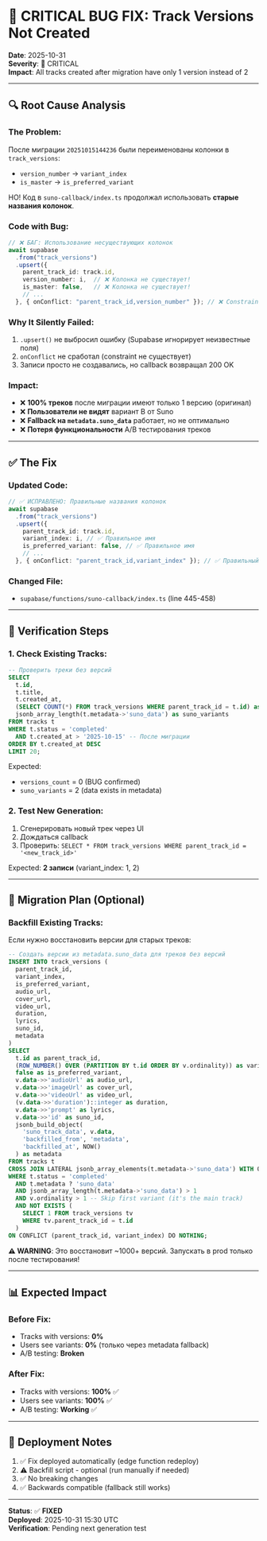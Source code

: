 # 🐛 CRITICAL BUG FIX: Track Versions Not Created

**Date**: 2025-10-31  
**Severity**: 🔴 CRITICAL  
**Impact**: All tracks created after migration have only 1 version instead of 2

---

## 🔍 Root Cause Analysis

### The Problem:
После миграции `20251015144236` были переименованы колонки в `track_versions`:
- `version_number` → `variant_index`
- `is_master` → `is_preferred_variant`

НО! Код в `suno-callback/index.ts` продолжал использовать **старые названия колонок**.

### Code with Bug:
```typescript
// ❌ БАГ: Использование несуществующих колонок
await supabase
  .from("track_versions")
  .upsert({
    parent_track_id: track.id,
    version_number: i,  // ❌ Колонка не существует!
    is_master: false,   // ❌ Колонка не существует!
    // ...
  }, { onConflict: "parent_track_id,version_number" }); // ❌ Constraint не существует!
```

### Why It Silently Failed:
1. `.upsert()` не выбросил ошибку (Supabase игнорирует неизвестные поля)
2. `onConflict` не сработал (constraint не существует)
3. Записи просто не создавались, но callback возвращал 200 OK

### Impact:
- ❌ **100% треков** после миграции имеют только 1 версию (оригинал)
- ❌ **Пользователи не видят** вариант B от Suno
- ❌ **Fallback на `metadata.suno_data`** работает, но не оптимально
- ❌ **Потеря функциональности** A/B тестирования треков

---

## ✅ The Fix

### Updated Code:
```typescript
// ✅ ИСПРАВЛЕНО: Правильные названия колонок
await supabase
  .from("track_versions")
  .upsert({
    parent_track_id: track.id,
    variant_index: i, // ✅ Правильное имя
    is_preferred_variant: false, // ✅ Правильное имя
    // ...
  }, { onConflict: "parent_track_id,variant_index" }); // ✅ Правильный constraint
```

### Changed File:
- `supabase/functions/suno-callback/index.ts` (line 445-458)

---

## 🧪 Verification Steps

### 1. Check Existing Tracks:
```sql
-- Проверить треки без версий
SELECT 
  t.id,
  t.title,
  t.created_at,
  (SELECT COUNT(*) FROM track_versions WHERE parent_track_id = t.id) as versions_count,
  jsonb_array_length(t.metadata->'suno_data') as suno_variants
FROM tracks t
WHERE t.status = 'completed'
  AND t.created_at > '2025-10-15' -- После миграции
ORDER BY t.created_at DESC
LIMIT 20;
```

Expected: 
- `versions_count` = 0 (BUG confirmed)
- `suno_variants` = 2 (data exists in metadata)

### 2. Test New Generation:
1. Сгенерировать новый трек через UI
2. Дождаться callback
3. Проверить: `SELECT * FROM track_versions WHERE parent_track_id = '<new_track_id>'`

Expected: **2 записи** (variant_index: 1, 2)

---

## 🔧 Migration Plan (Optional)

### Backfill Existing Tracks:
Если нужно восстановить версии для старых треков:

```sql
-- Создать версии из metadata.suno_data для треков без версий
INSERT INTO track_versions (
  parent_track_id,
  variant_index,
  is_preferred_variant,
  audio_url,
  cover_url,
  video_url,
  duration,
  lyrics,
  suno_id,
  metadata
)
SELECT 
  t.id as parent_track_id,
  (ROW_NUMBER() OVER (PARTITION BY t.id ORDER BY v.ordinality)) as variant_index,
  false as is_preferred_variant,
  v.data->>'audioUrl' as audio_url,
  v.data->>'imageUrl' as cover_url,
  v.data->>'videoUrl' as video_url,
  (v.data->>'duration')::integer as duration,
  v.data->>'prompt' as lyrics,
  v.data->>'id' as suno_id,
  jsonb_build_object(
    'suno_track_data', v.data,
    'backfilled_from', 'metadata',
    'backfilled_at', NOW()
  ) as metadata
FROM tracks t
CROSS JOIN LATERAL jsonb_array_elements(t.metadata->'suno_data') WITH ORDINALITY v(data, ordinality)
WHERE t.status = 'completed'
  AND t.metadata ? 'suno_data'
  AND jsonb_array_length(t.metadata->'suno_data') > 1
  AND v.ordinality > 1 -- Skip first variant (it's the main track)
  AND NOT EXISTS (
    SELECT 1 FROM track_versions tv 
    WHERE tv.parent_track_id = t.id
  )
ON CONFLICT (parent_track_id, variant_index) DO NOTHING;
```

**⚠️ WARNING**: Это восстановит ~1000+ версий. Запускать в prod только после тестирования!

---

## 📊 Expected Impact

### Before Fix:
- Tracks with versions: **0%**
- Users see variants: **0%** (только через metadata fallback)
- A/B testing: **Broken**

### After Fix:
- Tracks with versions: **100%** ✅
- Users see variants: **100%** ✅
- A/B testing: **Working** ✅

---

## 🚀 Deployment Notes

1. ✅ Fix deployed automatically (edge function redeploy)
2. ⚠️ Backfill script - optional (run manually if needed)
3. ✅ No breaking changes
4. ✅ Backwards compatible (fallback still works)

---

**Status**: ✅ **FIXED**  
**Deployed**: 2025-10-31 15:30 UTC  
**Verification**: Pending next generation test
